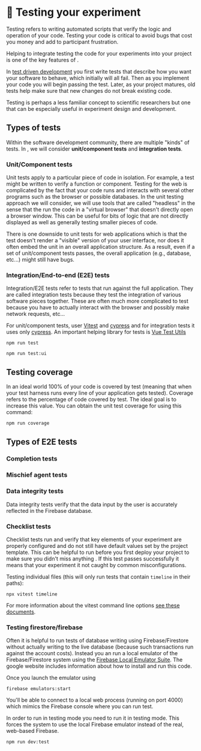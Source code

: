 # :lady_beetle: Testing your experiment

Testing refers to writing automated scripts that verify the logic and operation
of your code. Testing your code is critical to avoid bugs that cost you money
and add to participant frustration.

Helping to integrate testing the code for your experiments into your project is
one of the key features of <SmileText/>.

In
[test driven development](https://en.wikipedia.org/wiki/Test-driven_development)
you first write tests that describe how you want your software to behave, which
initially will all fail. Then as you implement your code you will begin passing
the test. Later, as your project matures, old tests help make sure that new
changes do not break existing code.

Testing is perhaps a less familiar concept to scientific researchers but one
that can be especially useful in experiment design and development.

## Types of tests

Within the software development community, there are multiple "kinds" of tests.
In <SmileText/>, we will consider **unit/component tests** and **integration
tests**.

### Unit/Component tests

Unit tests apply to a particular piece of code in isolation. For example, a test
might be written to verify a function or component. Testing for the web is
complicated by the fact that your code runs and interacts with several other
programs such as the browser or possible databases. In the unit testing approach
we will consider, we will use tools that are called "headless" in the sense that
the run the code in a "virtual browser" that doesn't directly open a browser
window. This can be useful for bits of logic that are not directly displayed as
well as generally testing smaller pieces of code.

There is one downside to unit tests for web applications which is that the test
doesn't render a "visible" version of your user interface, nor does it often
embed the unit in an overall application structure. As a result, even if a set
of unit/component tests passes, the overall application (e.g., database, etc...)
might still have bugs.

### Integration/End-to-end (E2E) tests

Integration/E2E tests refer to tests that run against the full application. They
are called integration tests because they test the integration of various
software pieces together. These are often much more complicated to test because
you have to actually interact with the browser and possibly make network
requests, etc...

For unit/component tests, <SmileText/> user [Vitest](https://vitest.dev) and
[cypress](https://www.cypress.io) and for integration tests it uses only
[cypress](https://www.cypress.io). An important helping library for tests is
[Vue Test Utils](https://test-utils.vuejs.org)

```
npm run test
```

```
npm run test:ui
```

## Testing coverage

In an ideal world 100% of your code is covered by test (meaning that when your
test harness runs every line of your application gets tested). Coverage refers
to the percentage of code covered by test. The ideal goal is to increase this
value. You can obtain the unit test coverage for <SmileText/> using this
command:

```
npm run coverage
```

## Types of E2E tests

### Completion tests

### Mischief agent tests

### Data integrity tests

Data integrity tests verify that the data input by the user is accurately
reflected in the Firebase database.

### Checklist tests

Checklist tests run and verify that key elements of your experiment are properly
configured and do not still have default values set by the <SmileText /> project
template. This can be helpful to run before you first deploy your project to
make sure you didn't miss anything . If this test passes successfully it means
that your experiment it not caught by common misconfigurations.

Testing individual files (this will only run tests that contain `timeline` in
their paths):

```
npx vitest timeline
```

For more information about the vitest command line options
[see these documents](https://vitest.dev/guide/cli.html).

### Testing firestore/firebase

Often it is helpful to run tests of database writing using Firebase/Firestore
without actually writing to the live database (because such transactions run
against the account costs). Instead you an run a local emulator of the
Firebase/Firestore system using the
[Firebase Local Emulator Suite](https://firebase.google.com/docs/emulator-suite).
The google website includes information about how to install and run this code.

Once you launch the emulator using

```
firebase emulators:start
```

You'll be able to connect to a local web process (running on port 4000) which
mimics the Firebase console where you can run test.

In order to run <SmileText/> in testing mode you need to run it in testing mode.
This forces the system to use the local Firebase emulator instead of the real,
web-based Firebase.

```
npm run dev:test
```
